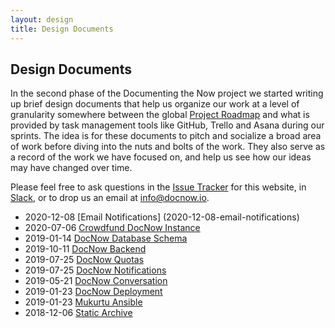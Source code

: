 ```yaml
---
layout: design
title: Design Documents
---
```


## Design Documents

In the second phase of the Documenting the Now project we started writing up
brief design documents that help us organize our work at a level of granularity
somewhere between the global [Project Roadmap] and what is provided by task
management tools like GitHub, Trello and Asana during our sprints. The idea is
for these documents to pitch and socialize a broad area of work before diving
into the nuts and bolts of the work. They also serve as a record of the work we
have focused on, and help us see how our ideas may have changed over time.

Please feel free to ask questions in the [Issue Tracker] for this website, in
[Slack], or to drop us an email at info@docnow.io.

* 2020-12-08 [Email Notifications] (2020-12-08-email-notifications)
* 2020-07-06 [Crowdfund DocNow Instance](2020-07-06-crowdfund)
* 2019-01-14 [DocNow Database Schema](2020-01-14-db)
* 2019-10-11 [DocNow Backend](2019-10-11-backend)
* 2019-07-25 [DocNow Quotas](2019-07-25-quotas)
* 2019-07-25 [DocNow Notifications](2019-07-25-notifications)
* 2019-05-21 [DocNow Conversation](2019-05-21-conversation)
* 2019-01-23 [DocNow Deployment](2019-01-23-deployment)
* 2019-01-23 [Mukurtu Ansible](2019-01-23-mukurtu-ansible)
* 2018-12-06 [Static Archive](2018-12-06-static-archive)

[Project Roadmap]: https://github.com/docnow/roadmap#readme
[Issue Tracker]: https://github.com/docnow/docnow.github.io/issues
[Slack]: https://bit.ly/docnow-slack
